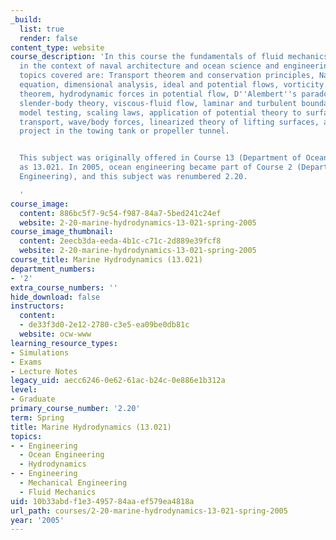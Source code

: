 ```yaml
---
_build:
  list: true
  render: false
content_type: website
course_description: 'In this course the fundamentals of fluid mechanics are developed
  in the context of naval architecture and ocean science and engineering. The various
  topics covered are: Transport theorem and conservation principles, Navier-Stokes''
  equation, dimensional analysis, ideal and potential flows, vorticity and Kelvin''s
  theorem, hydrodynamic forces in potential flow, D''Alembert''s paradox, added-mass,
  slender-body theory, viscous-fluid flow, laminar and turbulent boundary layers,
  model testing, scaling laws, application of potential theory to surface waves, energy
  transport, wave/body forces, linearized theory of lifting surfaces, and experimental
  project in the towing tank or propeller tunnel.


  This subject was originally offered in Course 13 (Department of Ocean Engineering)
  as 13.021. In 2005, ocean engineering became part of Course 2 (Department of Mechanical
  Engineering), and this subject was renumbered 2.20.

  '
course_image:
  content: 886bc5f7-9c54-f987-84a7-5bed241c24ef
  website: 2-20-marine-hydrodynamics-13-021-spring-2005
course_image_thumbnail:
  content: 2eecb3da-eeda-4b1c-c71c-2d889e39fcf8
  website: 2-20-marine-hydrodynamics-13-021-spring-2005
course_title: Marine Hydrodynamics (13.021)
department_numbers:
- '2'
extra_course_numbers: ''
hide_download: false
instructors:
  content:
  - de33f3d0-2e12-2780-c3e5-ea09be0db81c
  website: ocw-www
learning_resource_types:
- Simulations
- Exams
- Lecture Notes
legacy_uid: aecc6246-0e62-61ac-b24c-0e886e1b312a
level:
- Graduate
primary_course_number: '2.20'
term: Spring
title: Marine Hydrodynamics (13.021)
topics:
- - Engineering
  - Ocean Engineering
  - Hydrodynamics
- - Engineering
  - Mechanical Engineering
  - Fluid Mechanics
uid: 10b33abd-f1e3-4957-84aa-ef579ea4818a
url_path: courses/2-20-marine-hydrodynamics-13-021-spring-2005
year: '2005'
---
```

